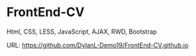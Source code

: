 # FrontEnd-CV
Html, CSS, LESS, JavaScript, AJAX, RWD, Bootstrap

URL:
https://github.com/DylanL-Demo19/FrontEnd-CV.github.io
